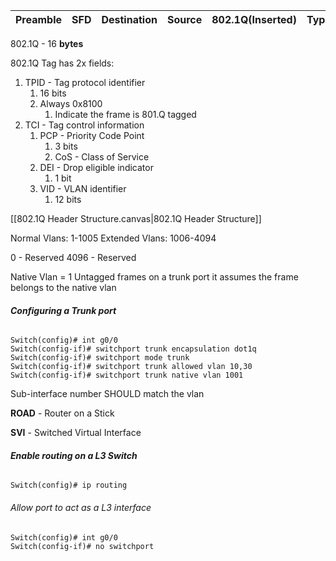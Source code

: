
| Preamble | SFD | Destination | Source | 802.1Q(Inserted) | Type/Length |
| -------- | --- | ----------- | ------ | ---------------- | ----------- |
802.1Q - 16 **bytes**


802.1Q Tag has 2x fields:
1. TPID - Tag protocol identifier
	1. 16 bits
	2. Always 0x8100 
		1. Indicate the frame is 801.Q tagged
2. TCI - Tag control information
	1. PCP - Priority Code Point
		1. 3 bits
		2. CoS - Class of Service
	3. DEI - Drop eligible indicator
		1. 1 bit
	4. VID - VLAN identifier
		1. 12 bits

[[802.1Q Header Structure.canvas|802.1Q Header Structure]]

Normal Vlans: 1-1005
Extended Vlans: 1006-4094

0 - Reserved
4096 - Reserved

Native Vlan = 1
Untagged frames on a trunk port it assumes the frame belongs to the native vlan

###### **Configuring a Trunk port**
```
Switch(config)# int g0/0
Switch(config-if)# switchport trunk encapsulation dot1q
Switch(config-if)# switchport mode trunk
Switch(config-if)# switchport trunk allowed vlan 10,30
Switch(config-if)# switchport trunk native vlan 1001
```

Sub-interface number SHOULD match the vlan

**ROAD** - Router on a Stick

**SVI** - Switched Virtual Interface

###### **Enable routing on a L3 Switch**
```
Switch(config)# ip routing
```

###### Allow port to act as a L3 interface
```
Switch(config)# int g0/0
Switch(config-if)# no switchport
```

